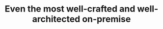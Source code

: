 ---
layout: answer
title: "Even the most well-crafted and well-architected on-premise"
blurb: "<p>Due to Amazon's giant investment in technology across the globe, along with their highly specialized technical workforce, they have a giant <em>economy"
quid: 300
---